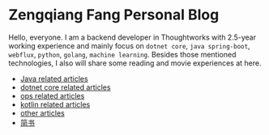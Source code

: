 # Zengqiang Fang Personal Blog

Hello, everyone. I am a backend developer in Thoughtworks with 2.5-year working experience and mainly focus on
`dotnet core`, `java spring-boot`, `webflux`, `python`, `golang`, `machine learning`. Besides those mentioned technologies, I also will share some reading and movie experiences at here.

- [Java related articles](https://fdslk.github.io/docs/java-readme.html)
- [dotnet core related articles](https://fdslk.github.io/docs/dotnet-core-readme.html)
- [ops related articles](https://fdslk.github.io/docs/ops-readme.html)
- [kotlin related articles](https://fdslk.github.io/docs/kotlin-readme.html)
- [other articles](https://fdslk.github.io/docs/other.html)
- [简书](https://www.jianshu.com/u/aa8ec49eced0)

